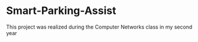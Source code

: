 # Smart-Parking-Assist
This project was realized during the Computer Networks class in my second year
